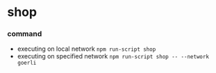 # shop
### command
- executing on local network
    `npm run-script shop`
- executing on specified network
    `npm run-script shop -- --network goerli`
